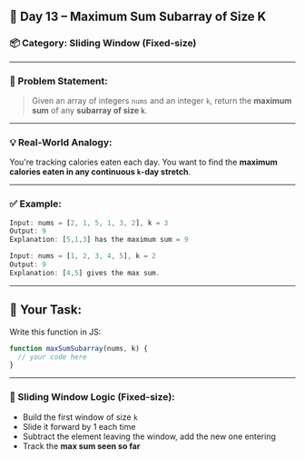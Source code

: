 ## 🧩 Day 13 – Maximum Sum Subarray of Size K

### 📦 Category: **Sliding Window** (Fixed-size)

---

### 🧠 Problem Statement:

> Given an array of integers `nums` and an integer `k`,
> return the **maximum sum** of any **subarray of size `k`**.

---

### 💡 Real-World Analogy:

You're tracking calories eaten each day.
You want to find the **maximum calories eaten in any continuous `k`-day stretch**.

---

### ✅ Example:

```js
Input: nums = [2, 1, 5, 1, 3, 2], k = 3  
Output: 9  
Explanation: [5,1,3] has the maximum sum = 9
```

```js
Input: nums = [1, 2, 3, 4, 5], k = 2  
Output: 9  
Explanation: [4,5] gives the max sum.
```

---

## 🔧 Your Task:

Write this function in JS:

```js
function maxSumSubarray(nums, k) {
  // your code here
}
```

---

### 🔁 Sliding Window Logic (Fixed-size):

* Build the first window of size `k`
* Slide it forward by 1 each time
* Subtract the element leaving the window, add the new one entering
* Track the **max sum seen so far**

